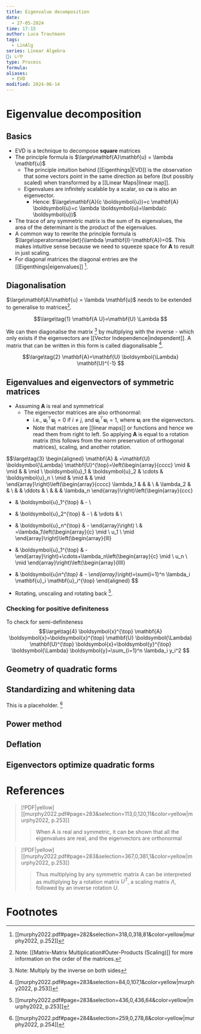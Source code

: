 ```yaml
---
title: Eigenvalue decomposition
date:
  - 27-05-2024
time: 17:15
author: Luca Trautmann
tags:
  - LinAlg
series: Linear Algebra
🍙: いや
type: Process
formula: 
aliases:
  - EVD
modified: 2024-06-14
---
```

# Eigenvalue decomposition
## Basics
- EVD is a technique to decompose **square** matrices
- The principle formula is $\large\mathbf{A}\mathbf{u} = \lambda \mathbf{u}$ 
	- The principle intuition behind [[Eigenthings|EVD]] is the observation that some vectors point in the same direction as before (but possibly scaled) when transformed by a [[Linear Maps|linear map]]. 
	- Eigenvalues are infinitely scalable by a scalar, so $c\mathbf{u}$ is also an eigenvector. 
		- Hence: $\large\mathbf{A}(c \boldsymbol{u})=c \mathbf{A} \boldsymbol{u}=c \lambda \boldsymbol{u}=\lambda(c \boldsymbol{u})$
- The trace of any symmetric matrix is the sum of its eigenvalues, the area of the determinant is the product of the eigenvalues. 
- A common way to rewrite the principle formula is $\large\operatorname{det}(\lambda \mathbf{I}-\mathbf{A})=0$. This makes intuitive sense because we need to squeeze space for $\mathbf{A}$ to result in just scaling. 
- For diagonal matrices the diagonal entries are the [[Eigenthings|eigenvalues]] [^2].

## Diagonalisation
$\large\mathbf{A}\mathbf{u} = \lambda \mathbf{u}$ needs to be extended to generalise to matrices[^4]. 

$$\large\tag{1}
\mathbf{A U}=\mathbf{U} \Lambda
$$


We can then diagonalise the matrix [^5] by multiplying with the inverse - which only exists if the eigenvectors are [[Vector Independence|independent]]. A matrix that can be written in this form is called diagonalisable [^3]. 

$$\large\tag{2}
\mathbf{A}=\mathbf{U} \boldsymbol{\Lambda} \mathbf{U}^{-1}
$$



## Eigenvalues and eigenvectors of symmetric matrices
- Assuming $\mathbf{A}$ is real and symmetrical
	- The eigenvector matrices are also orthonormal:
		- i.e., $\boldsymbol{u}_i^\top \boldsymbol{u}_j=0$ if $i \neq j$, and $\boldsymbol{u}_i^{\top} \boldsymbol{u}_i=1$, where $\boldsymbol{u}_i$ are the eigenvectors.
		- Note that matrices are [[linear maps]] or functions and hence we read them from right to left. So applying $\mathbf{A}$ is equal to a rotation matrix (this follows from the norm preservation of orthogonal matrices), scaling, and another rotation. 

$$\large\tag{3}
\begin{aligned}
\mathbf{A} & =\mathbf{U} \boldsymbol{\Lambda} \mathbf{U}^{\top}=\left(\begin{array}{cccc}
\mid & \mid & & \mid \\
\boldsymbol{u}_1 & \boldsymbol{u}_2 & \cdots & \boldsymbol{u}_n \\
\mid & \mid & & \mid
\end{array}\right)\left(\begin{array}{cccc}
\lambda_1 & & & \\
& \lambda_2 & & \\
& & \ddots & \\
& & & \lambda_n
\end{array}\right)\left(\begin{array}{ccc}
- & \boldsymbol{u}_1^{\top} & - \\
- & \boldsymbol{u}_2^{\top} & - \\
& \vdots & \\
- & \boldsymbol{u}_n^{\top} & -
\end{array}\right) \\
& =\lambda_1\left(\begin{array}{c}
\mid \\
u_1 \\
\mid
\end{array}\right)\left(\begin{array}{lll}
- & \boldsymbol{u}_1^{\top} & -
\end{array}\right)+\cdots+\lambda_n\left(\begin{array}{c}
\mid \\
u_n \\
\mid
\end{array}\right)\left(\begin{array}{llll}
- & \boldsymbol{u}_n^{\top} & -
\end{array}\right)=\sum_{i=1}^n \lambda_i \mathbf{u}_i \mathbf{u}_i^{\top}
\end{aligned}
$$


- Rotating, unscaling and rotating back [^6]. 



### Checking for positive definiteness
To check for semi-definiteness 
$$\large\tag{4}
\boldsymbol{x}^{\top} \mathbf{A} \boldsymbol{x}=\boldsymbol{x}^{\top} \mathbf{U} \boldsymbol{\Lambda} \mathbf{U}^{\top} \boldsymbol{x}=\boldsymbol{y}^{\top} \boldsymbol{\Lambda} \boldsymbol{y}=\sum_{i=1}^n \lambda_i y_i^2
$$

## Geometry of quadratic forms

## Standardizing and whitening data

This is a placeholder. [^1]

## Power method

## Deflation

## Eigenvectors optimize quadratic forms

# References
> [!PDF|yellow] [[murphy2022.pdf#page=283&selection=113,0,120,11&color=yellow|murphy2022, p.253]]
> > When A is real and symmetric, it can be shown that all the eigenvalues are real, and the eigenvectors are orthonormal

> [!PDF|yellow] [[murphy2022.pdf#page=283&selection=367,0,381,1&color=yellow|murphy2022, p.253]]
> > Thus multiplying by any symmetric matrix A can be interpreted as multiplying by a rotation matrix $U^T$, a scaling matrix $Λ$, followed by an inverse rotation $U$.
# Footnotes

[^1]: [[murphy2022.pdf#page=284&selection=259,0,278,8&color=yellow|murphy2022, p.254]] 
[^2]: [[murphy2022.pdf#page=282&selection=318,0,318,81&color=yellow|murphy2022, p.252]]
[^3]: [[murphy2022.pdf#page=283&selection=84,0,107,1&color=yellow|murphy2022, p.253]] 
[^4]: Note: [[Matrix-Matrix Multiplication#Outer-Products (Scaling)]] for more information on the order of the matrices. 
[^5]: Note: Multiply by the inverse on both sides
[^6]: [[murphy2022.pdf#page=283&selection=436,0,436,64&color=yellow|murphy2022, p.253]] 